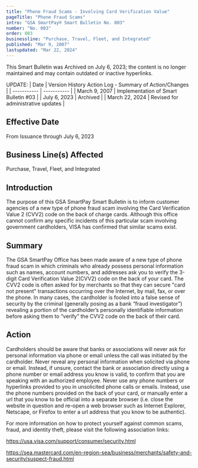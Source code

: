 ```yaml
---
title: "Phone Fraud Scams - Involving Card Verification Value"
pageTitle: "Phone Fraud Scams"
intro: "GSA SmartPay® Smart Bulletin No. 003"
number: "No. 003"
order: 003
businessline: "Purchase, Travel, Fleet, and Integrated"
published: "Mar 9, 2007"
lastupdated: "Mar 22, 2024"
---
```


<div 
    class="usa-alert margin-y-2 usa-alert--warning"
    data-test="alert-container"
    >
    <div class="usa-alert__body">
    <p 
        class="usa-alert__text" 
    >
        This Smart Bulletin was Archived on July 6, 2023; the content is no longer maintained and may contain outdated or inactive hyperlinks.
    </p>
    </div>
</div>

UPDATE:
| Date | Version History Action Log - Summary of Action/Changes |
| ----------- | ----------- |
| March 9, 2007 | Implementation of Smart Bulletin #03 |
| July 6, 2023 | Archived |
| March 22, 2024 | Revised for administrative updates |

## Effective Date

From Issuance through July 6, 2023


## Business Line(s) Affected

Purchase, Travel, Fleet, and Integrated


## Introduction

The purpose of this GSA SmartPay Smart Bulletin is to inform customer agencies of a new type of phone fraud scam involving the Card Verification Value 2 (CVV2) code on the back of charge cards. Although this office cannot confirm any specific incidents of this particular scam involving government cardholders, VISA has confirmed that similar scams exist. 


## Summary

The GSA SmartPay Office has been made aware of a new type of phone fraud scam in which criminals who already possess personal information such as names, account numbers, and addresses ask you to verify the 3-digit Card Verification Value 2(CVV2) code on the back of your card. The CVV2 code is often asked for by merchants so that they can secure "card not present" transactions occurring over the Internet, by mail, fax, or over the phone. In many cases, the cardholder is fooled into a false sense of security by the criminal (generally posing as a bank “fraud investigator”) revealing a portion of the cardholder’s personally identifiable information before asking them to “verify” the CVV2 code on the back of their card.


## Action
Cardholders should be aware that banks or associations will never ask for personal information via phone or email unless the call was initiated by the cardholder. Never reveal any personal information when solicited via phone or email. Instead, if unsure, contact the bank or association directly using a phone number or email address you know is valid, to confirm that you are speaking with an authorized employee. Never use any phone numbers or hyperlinks provided to you in unsolicited phone calls or emails. Instead, use the phone numbers provided on the back of your card, or manually enter a 
url that you know to be official into a separate browser (i.e. close the website in question and re-open a web browser such as Internet Explorer, Netscape, or Firefox to enter a url address that you know to be authentic). 

For more information on how to protect yourself against common scams, fraud, and identity theft, please visit the following association links: 

https://usa.visa.com/support/consumer/security.html

https://sea.mastercard.com/en-region-sea/business/merchants/safety-and-security/suspect-fraud.html
